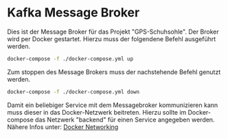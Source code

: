 # Kafka Message Broker

Dies ist der Message Broker für das Projekt "GPS-Schuhsohle".
Der Broker wird per Docker gestartet. Hierzu muss der folgendene Befehl ausgeführt werden.
```bash
docker-compose -f ./docker-compose.yml up
```

Zum stoppen des Message Brokers muss der nachstehende Befehl genutzt werden.
```bash
docker-compose -f ./docker-compose.yml down
```

Damit ein beliebiger Service mit dem Messagebroker kommunizieren kann muss dieser in das Docker-Netzwerk beitreten. 
Hierzu sollte im Docker-compose das Netzwerk "backend" für einen Service angegeben werden. 
Nähere Infos unter: [Docker Networking](https://docs.docker.com/compose/networking/)
